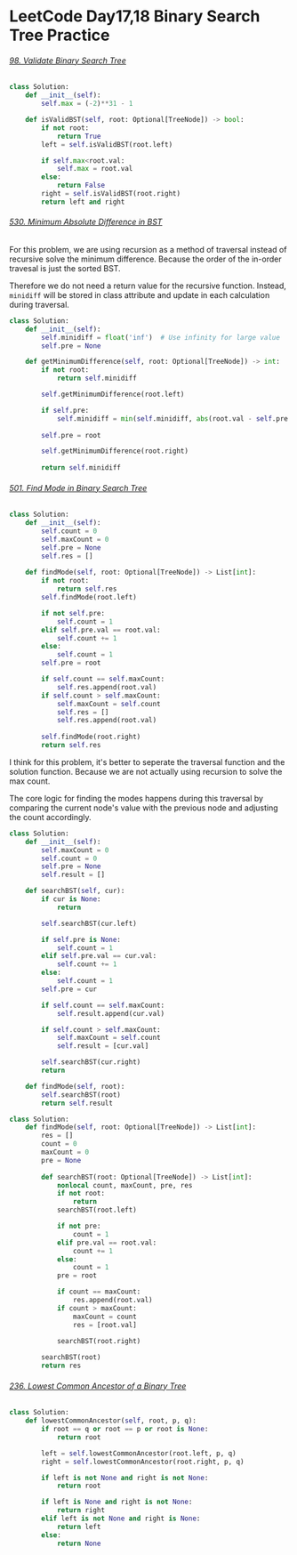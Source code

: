 # LeetCode Day17,18  Binary Search Tree Practice



###### [98. Validate Binary Search Tree](https://leetcode.com/problems/validate-binary-search-tree/)

```python
class Solution:
    def __init__(self):
        self.max = (-2)**31 - 1

    def isValidBST(self, root: Optional[TreeNode]) -> bool:
        if not root:
            return True
        left = self.isValidBST(root.left)

        if self.max<root.val:
            self.max = root.val
        else:
            return False
        right = self.isValidBST(root.right)
        return left and right
```



###### [530. Minimum Absolute Difference in BST](https://leetcode.com/problems/minimum-absolute-difference-in-bst/)

For this problem, we are using recursion as a method of traversal instead of recursive solve the minimum difference. Because the order of the in-order travesal is just the sorted BST. 

Therefore we do not need a return value for the recursive function. Instead, `minidiff` will be stored in class attribute and update in each calculation during traversal. 

```python
class Solution:
    def __init__(self):
        self.minidiff = float('inf')  # Use infinity for large value
        self.pre = None

    def getMinimumDifference(self, root: Optional[TreeNode]) -> int:
        if not root:
            return self.minidiff

        self.getMinimumDifference(root.left)

        if self.pre:
            self.minidiff = min(self.minidiff, abs(root.val - self.pre.val))
        
        self.pre = root

        self.getMinimumDifference(root.right)
        
        return self.minidiff
```



###### [501. Find Mode in Binary Search Tree](https://leetcode.com/problems/find-mode-in-binary-search-tree/)

```python
class Solution:
    def __init__(self):
        self.count = 0
        self.maxCount = 0
        self.pre = None
        self.res = []
        
    def findMode(self, root: Optional[TreeNode]) -> List[int]:
        if not root:
            return self.res
        self.findMode(root.left)

        if not self.pre:
            self.count = 1
        elif self.pre.val == root.val:
            self.count += 1
        else:
            self.count = 1
        self.pre = root

        if self.count == self.maxCount:
            self.res.append(root.val)
        if self.count > self.maxCount:
            self.maxCount = self.count
            self.res = []
            self.res.append(root.val)
        
        self.findMode(root.right)
        return self.res
```

I think for this problem, it's better to seperate the traversal function and the solution function. Because we are not actually using recursion to solve the max count. 

The core logic for finding the modes happens during this traversal by comparing the current node's value with the previous node and adjusting the count accordingly.

```python
class Solution:
    def __init__(self):
        self.maxCount = 0 
        self.count = 0
        self.pre = None
        self.result = []

    def searchBST(self, cur):
        if cur is None:
            return

        self.searchBST(cur.left)

        if self.pre is None:
            self.count = 1
        elif self.pre.val == cur.val: 
            self.count += 1
        else:
            self.count = 1
        self.pre = cur

        if self.count == self.maxCount:
            self.result.append(cur.val)

        if self.count > self.maxCount: 
            self.maxCount = self.count
            self.result = [cur.val]

        self.searchBST(cur.right)
        return

    def findMode(self, root):
        self.searchBST(root)
        return self.result
```



```python
class Solution:
    def findMode(self, root: Optional[TreeNode]) -> List[int]:
        res = []
        count = 0
        maxCount = 0
        pre = None
        
        def searchBST(root: Optional[TreeNode]) -> List[int]:
            nonlocal count, maxCount, pre, res
            if not root:
                return
            searchBST(root.left)

            if not pre:
                count = 1
            elif pre.val == root.val:
                count += 1
            else:
                count = 1
            pre = root

            if count == maxCount:
                res.append(root.val)
            if count > maxCount:
                maxCount = count
                res = [root.val]
            
            searchBST(root.right)

        searchBST(root)
        return res
```



###### [236. Lowest Common Ancestor of a Binary Tree](https://leetcode.com/problems/lowest-common-ancestor-of-a-binary-tree/)

```python
class Solution:
    def lowestCommonAncestor(self, root, p, q):
        if root == q or root == p or root is None:
            return root

        left = self.lowestCommonAncestor(root.left, p, q)
        right = self.lowestCommonAncestor(root.right, p, q)

        if left is not None and right is not None:
            return root

        if left is None and right is not None:
            return right
        elif left is not None and right is None:
            return left
        else: 
            return None
```

